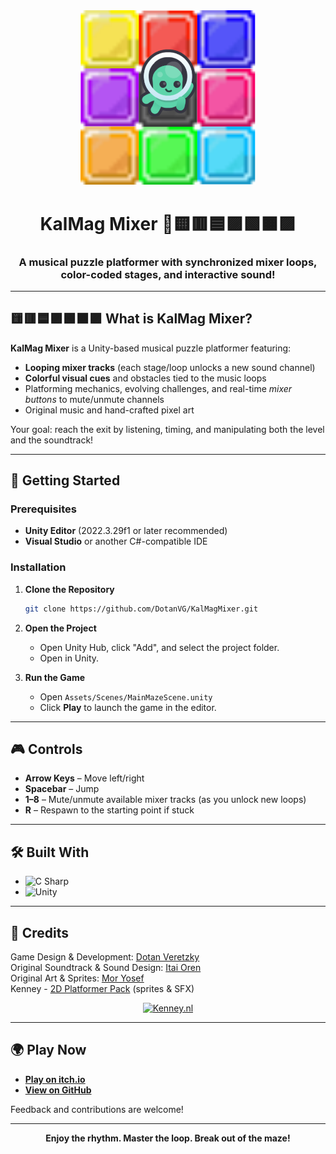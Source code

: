 <div align="center">
  <img src="./KalMagMixer-Icon.png" alt="KalMag Mixer Logo" width="280"/>
</div>

<div align="center">
    <h1>KalMag Mixer 🎵🟨🟥🟦🟪🟩🟧🟪</h1>
    <h3>A musical puzzle platformer with synchronized mixer loops, color-coded stages, and interactive sound!</h3>
</div>


---
## 🟨🟥🟦🟪🟩🟧🟪 **What is KalMag Mixer?**

**KalMag Mixer** is a Unity-based musical puzzle platformer featuring:
- **Looping mixer tracks** (each stage/loop unlocks a new sound channel)
- **Colorful visual cues** and obstacles tied to the music loops
- Platforming mechanics, evolving challenges, and real-time *mixer buttons* to mute/unmute channels
- Original music and hand-crafted pixel art

Your goal: reach the exit by listening, timing, and manipulating both the level and the soundtrack!

---

## 🚀 Getting Started

### Prerequisites

- **Unity Editor** (2022.3.29f1 or later recommended)
- **Visual Studio** or another C#-compatible IDE

### Installation

1. **Clone the Repository**
   ```bash
   git clone https://github.com/DotanVG/KalMagMixer.git
   ```
2. **Open the Project**
   - Open Unity Hub, click "Add", and select the project folder.
   - Open in Unity.

3. **Run the Game**
   - Open `Assets/Scenes/MainMazeScene.unity`
   - Click **Play** to launch the game in the editor.

---

## 🎮 Controls

- **Arrow Keys** – Move left/right
- **Spacebar** – Jump
- **1–8** – Mute/unmute available mixer tracks (as you unlock new loops)
- **R** – Respawn to the starting point if stuck

---

## 🛠️ Built With

- ![C Sharp](https://img.shields.io/badge/C%23-239120.svg?style=flat&logo=csharp&logoColor=white)
- ![Unity](https://img.shields.io/badge/Unity-black?style=flat&logo=unity)

---

## 🎨 **Credits**

Game Design & Development: [Dotan Veretzky](https://www.linkedin.com/in/dotan-v/)  
Original Soundtrack & Sound Design: [Itai Oren](https://www.linkedin.com/in/itayoqa/)  
Original Art & Sprites: [Mor Yosef](https://www.linkedin.com/in/mor-yosef-185331196/)  
Kenney - [2D Platformer Pack](https://kenney.nl/assets/platformer-pack) (sprites & SFX)

<div align="center">
    <a href="https://kenney.nl"><img src="https://kenney.nl/data/img/logo.png" alt="Kenney.nl" width="90"/></a>
</div>

---

## 🌍 Play Now

- **[Play on itch.io](https://dotanv.itch.io/kalmagmixer)**
- **[View on GitHub](https://github.com/DotanVG/KalMagMixer)**

Feedback and contributions are welcome!

---

<p align="center">
  <b>Enjoy the rhythm. Master the loop. Break out of the maze!</b>
</p>
